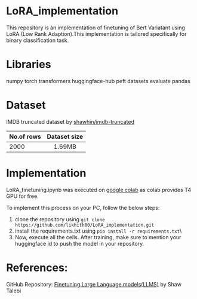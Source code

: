 # LoRA_implementation

This repository is an implementation of finetuning of Bert Variatant using LoRA (Low Rank Adaption).This implementation is tailored specifically for binary classification task.

# Libraries
numpy
torch
transformers
huggingface-hub
peft
datasets
evaluate
pandas

# Dataset

IMDB truncated dataset by <a href="https://huggingface.co/datasets/shawhin/imdb-truncated" target="_blank">shawhin/imdb-truncated</a>

| No.of rows    | Dataset size |
| ------------- |:------------:|
| 2000          | 1.69MB       |

# Implementation

LoRA_finetuning.ipynb was executed on <a href = "https://colab.research.google.com/">google colab</a> as colab provides T4 GPU for free.

To implement this process on your PC, follow the below steps:

1. clone the repository using ```git clone https://github.com/likhith00/LoRA_implementation.git```
2. install the requirements.txt using ```pip install -r requirements.txt```\
3. Now, execute all the cells. After training, make sure to mention your huggingface id to push the model in your repository.

# References:

GitHub Repository: <a href = "https://towardsdatascience.com/fine-tuning-large-language-models-llms-23473d763b91">Finetuning Large Language models(LLMS)</a> by Shaw Talebi